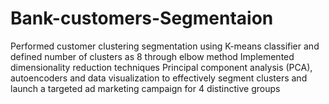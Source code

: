 # Bank-customers-Segmentaion

Performed customer clustering segmentation using K-means classifier and defined number of clusters as 8 through elbow method
Implemented dimensionality reduction techniques Principal component analysis (PCA), autoencoders and data visualization to effectively segment clusters and launch a targeted ad marketing campaign for 4 distinctive groups
